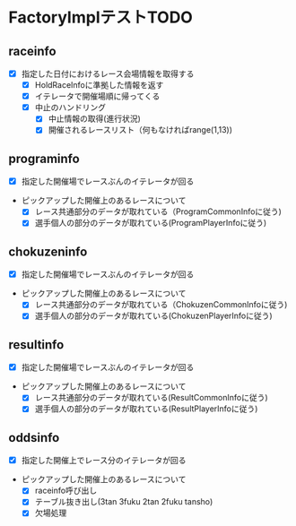 # FactoryImplテストTODO

## raceinfo

- [x] 指定した日付におけるレース会場情報を取得する
  - [x] HoldRaceInfoに準拠した情報を返す
  - [x] イテレータで開催場順に帰ってくる
  - [x] 中止のハンドリング
    - [x] 中止情報の取得(進行状況)
    - [x] 開催されるレースリスト（何もなければrange(1,13))

## programinfo

- [x] 指定した開催場でレースぶんのイテレータが回る
- ピックアップした開催上のあるレースについて
  - [x] レース共通部分のデータが取れている（ProgramCommonInfoに従う)
  - [x] 選手個人の部分のデータが取れている(ProgramPlayerInfoに従う)

## chokuzeninfo

- [x] 指定した開催場でレースぶんのイテレータが回る
- ピックアップした開催上のあるレースについて
  - [x] レース共通部分のデータが取れている（ChokuzenCommonInfoに従う)
  - [x] 選手個人の部分のデータが取れている(ChokuzenPlayerInfoに従う)

## resultinfo

- [x] 指定した開催場でレースぶんのイテレータが回る
- ピックアップした開催上のあるレースについて
  - [x] レース共通部分のデータが取れている(ResultCommonInfoに従う)
  - [x] 選手個人の部分のデータが取れている(ResultPlayerInfoに従う)

## oddsinfo

- [x] 指定した開催上でレース分のイテレータが回る
- ピックアップした開催上のあるレースについて
  - [x] raceinfo呼び出し
  - [x] テーブル抜き出し(3tan 3fuku 2tan 2fuku tansho)
  - [x] 欠場処理
